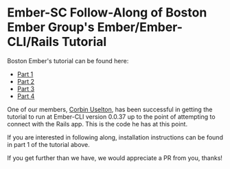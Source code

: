# Ember-SC Follow-Along of Boston Ember Group's Ember/Ember-CLI/Rails Tutorial

Boston Ember's tutorial can be found here:

* [Part 1](http://reefpoints.dockyard.com/2014/05/07/building-an-ember-app-with-rails-part-1.html)
* [Part 2](http://reefpoints.dockyard.com/2014/05/08/building-an-ember-app-with-rails-part-2.html)
* [Part 3](http://reefpoints.dockyard.com/2014/05/09/building-an-ember-app-with-rails-part-3.html)
* [Part 4](http://reefpoints.dockyard.com/2014/05/31/building-an-ember-app-with-rails-part-4.html)

One of our members, [Corbin Uselton](https://github.com/corbinu), has been successful in getting the tutorial
to run at Ember-CLI version 0.0.37 up to the point of attempting to connect with the Rails app.  This is the
code he has at this point.

If you are interested in following along, installation instructions can be found in part 1 of the tutorial above.

If you get further than we have, we would appreciate a PR from you, thanks!
